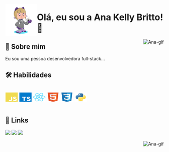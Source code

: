 <p dir="auto"><img align="left" src="https://github.com/anakellybritto/anakellybritto/blob/main/octocat-1671927531953.png" width="20%" style="max-width: 50%;"></p>

# Olá, eu sou a Ana Kelly Britto! 👋

<div><img height="90em" align="right" alt="Ana-gif" src="https://camo.githubusercontent.com/e848e0e91c9c42e82572bcfde213855aeb9c4422d45cfc8f238a5a39430a0887/68747470733a2f2f6d656469612e646973636f72646170702e6e65742f6174746163686d656e74732f3331383837363639373039353034353133312f3933393233323134303134313432383736362f616e612d7069632e676966"></div>

## 🚀 Sobre mim
Eu sou uma pessoa desenvolvedora full-stack...

## 🛠 Habilidades
<div style="display: inline_block"><br>
  <img align="center" alt="Ana-Js" height="30" width="40" src="https://raw.githubusercontent.com/devicons/devicon/master/icons/javascript/javascript-plain.svg">
  <img align="center" alt="Ana-Ts" height="30" width="40" src="https://raw.githubusercontent.com/devicons/devicon/master/icons/typescript/typescript-plain.svg">
  <img align="center" alt="Ana-React" height="30" width="40" src="https://raw.githubusercontent.com/devicons/devicon/master/icons/react/react-original.svg">
  <img align="center" alt="Ana-HTML" height="30" width="40" src="https://raw.githubusercontent.com/devicons/devicon/master/icons/html5/html5-original.svg">
  <img align="center" alt="Ana-CSS" height="30" width="40" src="https://raw.githubusercontent.com/devicons/devicon/master/icons/css3/css3-original.svg">
  <img align="center" alt="Ana-Python" height="30" width="40" src="https://raw.githubusercontent.com/devicons/devicon/master/icons/python/python-original.svg">
</div>
<br>

## 🔗 Links

<div> 
  <a href="https://instagram.com/anakellypmbritto" target="_blank"><img src="https://img.shields.io/badge/-Instagram-%23E4405F?style=for-the-badge&logo=instagram&logoColor=white" target="_blank"></a>
  <a href = "mailto:akpbritto9@gmail.com"><img src="https://img.shields.io/badge/-Gmail-%23333?style=for-the-badge&logo=gmail&logoColor=white" target="_blank"></a>
  <a href="https://www.linkedin.com/in/anakellypmbritto" target="_blank"><img src="https://img.shields.io/badge/-LinkedIn-%230077B5?style=for-the-badge&logo=linkedin&logoColor=white" target="_blank"></a> 
</div>

<br>
<div><img height="180em" align="right" alt="Ana-gif" src="https://i.picasion.com/pic92/67df4d95d360500fc0b302dcab47547c.gif"></div>
